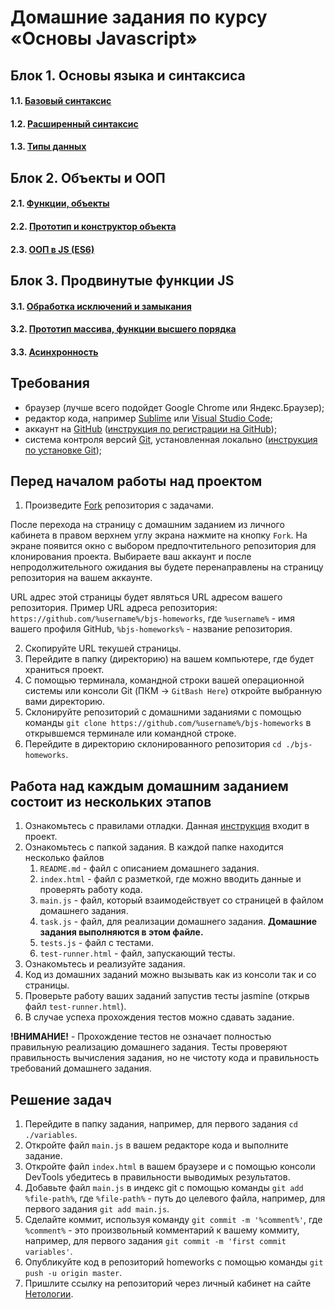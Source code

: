 # Домашние задания по курсу «Основы Javascript»

## Блок 1. Основы языка и синтаксиса

#### 1.1. [Базовый синтаксис](./1.1-variables/)  

#### 1.2. [Расширенный синтаксис](./1.2-extended-syntax/)

#### 1.3. [Типы данных](./1.3-data-types/)

## Блок 2. Объекты и ООП

#### 2.1. [Функции, объекты](./2.1-functions/)

#### 2.2. [Прототип и конструктор объекта](./2.2-object-prototype/)

#### 2.3. [ООП в JS (ES6)](./2.3-oop-es6/)

## Блок 3. Продвинутые функции JS

#### 3.1. [Обработка исключений и замыкания](./3.1-exceptions-closure)

#### 3.2. [Прототип массива, функции высшего порядка](./3.2-array-proto-hocs)

#### 3.3. [Асинхронность](./3.3-async)

## Требования

* браузер (лучше всего подойдет Google Chrome или Яндекс.Браузер);
* редактор кода, например [Sublime][1] или [Visual Studio Code][2];
* аккаунт на [GitHub][0] ([инструкция по регистрации на GitHub][3]);
* система контроля версий [Git][4], установленная локально ([инструкция по установке Git][5]);

## Перед началом работы над проектом

1. Произведите [Fork][0] репозитория с задачами. 

После перехода на страницу с домашним заданием из личного кабинета в правом верхнем углу экрана нажмите на кнопку `Fork`. На экране появится окно с выбором предпочтительного репозитория для клонирования проекта. Выбираете ваш аккаунт и после непродолжительного ожидания вы будете перенаправлены на страницу репозитория на вашем аккаунте.

URL адрес этой страницы будет являться URL адресом вашего репозитория. Пример URL адреса репозитория: 
```https://github.com/%username%/bjs-homeworks```, где `%username%` - имя вашего профиля GitHub, `%bjs-homeworks%` - название репозитория. 

2. Скопируйте URL текушей страницы.
3. Перейдите в папку (директорию) на вашем компьютере, где будет храниться проект.
4. С помощью терминала, командной строки вашей операционной системы или консоли Git (ПКМ -> `GitBash Here`) откройте выбранную вами директорию.
5. Склонируйте репозиторий с домашними заданиями с помощью команды `git clone https://github.com/%username%/bjs-homeworks` в открывшемся терминале или командной строке.
6. Перейдите в директорию склонированного репозитория `cd ./bjs-homeworks`.

## Работа над каждым домашним заданием состоит из нескольких этапов

1. Ознакомьтесь с правилами отладки. Данная [инструкция](./1.0-debugger/README.md) входит в проект.
2. Ознакомьтесь с папкой задания. В каждой папке находится несколько файлов
    1. `README.md` - файл с описанием домашнего задания.
    2. `index.html` - файл с разметкой, где можно вводить данные и проверять работу кода.
    3. `main.js` - файл, который взаимодействует со страницей в файлом домашнего задания.
    4. `task.js` - файл, для реализации домашнего задания. **Домашние задания выполняются в этом файле.**
    5. `tests.js` - файл с тестами.
    6. `test-runner.html` - файл, запускающий тесты.
3. Ознакомьтесь и реализуйте задания.
4. Код из домашних заданий можно вызывать как из консоли так и со страницы.
4. Проверьте работу ваших заданий запустив тесты jasmine (открыв файл `test-runner.html`).
5. В случае успеха прохождения тестов можно сдавать задание.

**!ВНИМАНИЕ!** - Прохождение тестов не означает полностью правильную реализацию домашнего задания. Тесты проверяют правильность вычисления задания, но не чистоту кода и правильность требований домашнего задания.

## Решение задач
1. Перейдите в папку задания, например, для первого задания `cd ./variables`.
2. Откройте файл `main.js` в вашем редакторе кода и выполните задание.
3. Откройте файл `index.html` в вашем браузере и с помощью консоли DevTools убедитесь в правильности выводимых результатов.
4. Добавьте файл `main.js` в индекс git с помощью команды `git add %file-path%`, где `%file-path%` - путь до целевого файла, например, для первого задания `git add main.js`.
5. Сделайте коммит, используя команду `git commit -m '%comment%'`, где `%comment%` - это произвольный комментарий к вашему коммиту, например, для первого задания `git commit -m 'first commit variables'`.
6. Опубликуйте код в репозиторий homeworks с помощью команды `git push -u origin master`.
7. Пришлите ссылку на репозиторий через личный кабинет на сайте [Нетологии][6].


[0]: https://ru.wikipedia.org/wiki/%D0%A4%D0%BE%D1%80%D0%BA
[1]: https://www.sublimetext.com/
[2]: https://code.visualstudio.com/
[3]: https://github.com/netology-code/guides/tree/master/github
[4]: https://git-scm.com/
[5]: https://github.com/netology-code/guides/blob/master/git/REAMDE.md
[6]: https://netology.ru/
